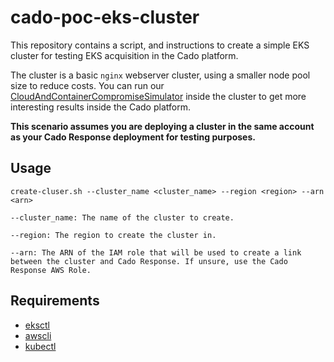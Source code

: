 # cado-poc-eks-cluster

This repository contains a script, and instructions to create a simple EKS cluster for testing EKS acquisition in the Cado platform.

The cluster is a basic `nginx` webserver cluster, using a smaller node pool size to reduce costs. You can run our [CloudAndContainerCompromiseSimulator](https://github.com/cado-security/CloudAndContainerCompromiseSimulator) inside the cluster to get more interesting results inside the Cado platform.

**This scenario assumes you are deploying a cluster in the same account as your Cado Response deployment for testing purposes.**

## Usage

`create-cluser.sh --cluster_name <cluster_name> --region <region> --arn <arn>`

`--cluster_name: The name of the cluster to create.`

`--region: The region to create the cluster in.`

`--arn: The ARN of the IAM role that will be used to create a link between the cluster and Cado Response. If unsure, use the Cado Response AWS Role.`


## Requirements

* [eksctl](https://eksctl.io/)
* [awscli](https://aws.amazon.com/cli/)
* [kubectl](https://kubernetes.io/docs/reference/kubectl/)

